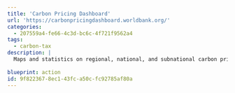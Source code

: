 ```yaml
---
title: 'Carbon Pricing Dashboard'
url: 'https://carbonpricingdashboard.worldbank.org/'
categories:
  - 207559a4-fe66-4c3d-bc6c-4f721f9562a4
tags:
  - carbon-tax
description: |
  Maps and statistics on regional, national, and subnational carbon pricing initiatives.
  
blueprint: action
id: 9f822367-8ec1-43fc-a50c-fc92785af80a
---
```

